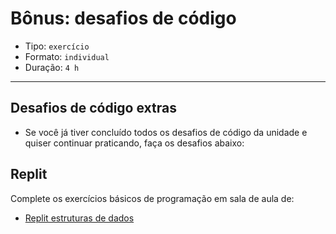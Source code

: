 # Bônus: desafios de código

* Tipo: `exercício`
* Formato: `individual`
* Duração: `4 h`

***

## Desafios de código extras

* Se você já tiver concluído todos os desafios de código da unidade e quiser continuar praticando, faça os desafios abaixo:

## Replit

Complete os exercícios básicos de programação em sala de aula de:

* [Replit estruturas de dados](https://repl.it/classroom/invite/HJk9VaQ)